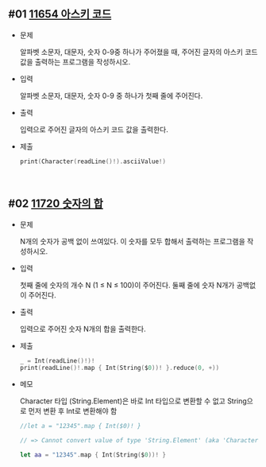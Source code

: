 ## #01 [11654 아스키 코드](https://www.acmicpc.net/problem/11654)
* 문제

    알파벳 소문자, 대문자, 숫자 0-9중 하나가 주어졌을 때, 주어진 글자의 아스키 코드값을 출력하는 프로그램을 작성하시오.

* 입력

    알파벳 소문자, 대문자, 숫자 0-9 중 하나가 첫째 줄에 주어진다.

* 출력

    입력으로 주어진 글자의 아스키 코드 값을 출력한다.

* 제출
    ~~~ swift
    print(Character(readLine()!).asciiValue!)
    ~~~

<br>

## #02 [11720 숫자의 합](https://www.acmicpc.net/problem/11720)
* 문제

    N개의 숫자가 공백 없이 쓰여있다. 이 숫자를 모두 합해서 출력하는 프로그램을 작성하시오.

* 입력

    첫째 줄에 숫자의 개수 N (1 ≤ N ≤ 100)이 주어진다. 둘째 줄에 숫자 N개가 공백없이 주어진다.

* 출력

    입력으로 주어진 숫자 N개의 합을 출력한다.

* 제출
    ~~~ swift
    _ = Int(readLine()!)!
    print(readLine()!.map { Int(String($0))! }.reduce(0, +))
    ~~~

* 메모

    Character 타입 (String.Element)은 바로 Int 타입으로 변환할 수 없고 String으로 먼저 변환 후 Int로 변환해야 함
    ~~~ swift
    //let a = "12345".map { Int($0)! }

    // => Cannot convert value of type 'String.Element' (aka 'Character') to expected argument type 'String'

    let aa = "12345".map { Int(String($0))! }
    ~~~
